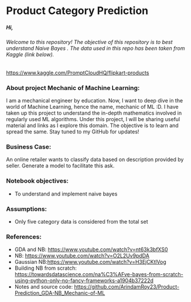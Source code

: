 # Product Category Prediction

##### Hi, 
###### Welcome to this repository! The objective of this repository is to best understand Naive Bayes . The data used in this repo has been taken from Kaggle (link below). 
https://www.kaggle.com/PromptCloudHQ/flipkart-products


### About project Mechanic of Machine Learning:
I am a mechanical engineer by education. Now, I want to deep dive in the world of Machine Learning, hence the name, mechanic of ML :D. I have taken up this project to understand the in-depth mathematics involved in regularly used ML algorithms. Under this project, I will be sharing useful material and links as I explore this domain. The objective is to learn and spread the same. Stay tuned to my GitHub for updates!

### Business Case: 
An online retailer wants to classify data based on description provided by seller. Generate a model to facilitate this ask. 
### Notebook objectives:
* To understand and implement naive bayes 


### Assumptions:

* Only five category data is considered from the total set 

### References:
* GDA and NB: https://www.youtube.com/watch?v=nt63k3bfXS0
* NB: https://www.youtube.com/watch?v=O2L2Uv9pdDA
* Gaussian NB:https://www.youtube.com/watch?v=H3EjCKtlVog
* Building NB from scratch: https://towardsdatascience.com/na%C3%AFve-bayes-from-scratch-using-python-only-no-fancy-frameworks-a1904b37222d
* Notes and source code: https://github.com/ArindamRoy23/Product-Prediction_GDA-NB_Mechanic-of-ML
